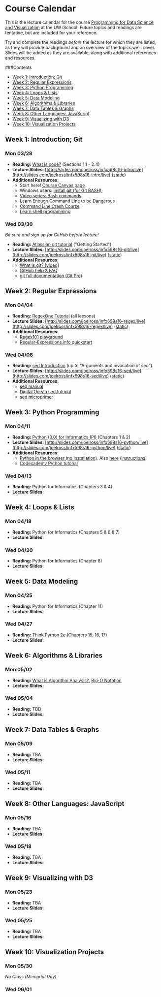 # Course Calendar
This is the lecture calendar for the course [Programming for Data Science and Visualization](https://canvas.uw.edu/courses/1041440) at the UW iSchool. Future topics and readings are tentative, but are included for your reference.

Try and complete the readings _before_ the lecture for which they are listed, as they will provide background and an overview of the topics we'll cover. Slides will be added as they are available, along with additional references and resources.

<!-- doctoc README.md --github --maxlevel 2 --title '###Contents' -->
<!-- START doctoc generated TOC please keep comment here to allow auto update -->
<!-- DON'T EDIT THIS SECTION, INSTEAD RE-RUN doctoc TO UPDATE -->
###Contents

- [Week 1: Introduction; Git](#week-1-introduction-git)
- [Week 2: Regular Expressions](#week-2-regular-expressions)
- [Week 3: Python Programming](#week-3-python-programming)
- [Week 4: Loops & Lists](#week-4-loops-&-lists)
- [Week 5: Data Modeling](#week-5-data-modeling)
- [Week 6: Algorithms & Libraries](#week-6-algorithms-&-libraries)
- [Week 7: Data Tables & Graphs](#week-7-data-tables-&-graphs)
- [Week 8: Other Languages: JavaScript](#week-8-other-languages-javascript)
- [Week 9: Visualizing with D3](#week-9-visualizing-with-d3)
- [Week 10: Visualization Projects](#week-10-visualization-projects)

<!-- END doctoc generated TOC please keep comment here to allow auto update -->


## Week 1: Introduction; Git

### Mon 03/28
- **Reading:**
    [What is code?](http://www.bloomberg.com/graphics/2015-paul-ford-what-is-code/) (Sections 1.1 - 2.4)
- **Lecture Slides:**
    [http://slides.com/joelross/infx598s16-intro/live](http://slides.com/joelross/infx598s16-intro/live) ([static](http://slides.com/joelross/infx598s16-intro/))
- **Additional Resources:**
    - Start here! [Course Canvas page](https://canvas.uw.edu/courses/1041440)
    - Windows users: [install git (for Git BASH)](https://git-for-windows.github.io/);
    - [Video series: Bash commands](https://www.youtube.com/watch?v=sqYUYHn-HKg&list=PLCAF7D691FFA25555)
    - [Learn Enough Command Line to be Dangerous](https://www.learnenough.com/command-line-tutorial)
    - [Command Line Crash Course](http://cli.learncodethehardway.org/book/)
    - [Learn shell programming](http://www.learnshell.org/)


### Wed 03/30
_Be sure and sign up for GitHub before lecture!_

- **Reading:**
    [Atlassian git tutorial](https://www.atlassian.com/git/tutorials/what-is-version-control) ("Getting Started")
- **Lecture Slides:**
    [http://slides.com/joelross/infx598s16-git/live](http://slides.com/joelross/infx598s16-git/live) ([static](http://slides.com/joelross/infx598s16-git/))
- **Additional Resources:**
    - [What is git? [video]](https://git-scm.com/videos)
    - [GitHub help & FAQ](https://help.github.com/)
    - [git full documentation (Git Pro)](https://git-scm.com/book/en/v2)


## Week 2: Regular Expressions
### Mon 04/04
- **Reading:** [RegexOne Tutorial](http://regexone.com/lesson/introduction_abcs) (all lessons)
- **Lecture Slides:**
    [http://slides.com/joelross/infx598s16-regex/live](http://slides.com/joelross/infx598s16-regex/live) ([static](http://slides.com/joelross/infx598s16-regex/))
- **Additional Resources:**
    - [Regex101 playground](https://regex101.com/#python)
    - [Regular-Expressions.info quickstart](http://www.regular-expressions.info/quickstart.html)


### Wed 04/06
- **Reading:** [sed Introduction](http://www.grymoire.com/Unix/Sed.html) (up to "Arguments and invocation of sed").
- **Lecture Slides:**
    [http://slides.com/joelross/infx598s16-sed/live](http://slides.com/joelross/infx598s16-sed/live) ([static](http://slides.com/joelross/infx598s16-sed/))
- **Additional Resources:**
    - [sed manual](https://www.gnu.org/software/sed/manual/sed.html)
    - [Digital Ocean sed tutorial](https://www.digitalocean.com/community/tutorials/the-basics-of-using-the-sed-stream-editor-to-manipulate-text-in-linux)
    - [sed microprimer](http://tldp.org/LDP/abs/html/x23170.html)


## Week 3: Python Programming
### Mon 04/11
- **Reading:** [Python (3.0) for Informatics (PI)](http://do1.dr-chuck.com/pythonlearn/EN_us/pythonlearn.pdf) (Chapters 1 & 2)
- **Lecture Slides:** [http://slides.com/joelross/infx598s16-python/live](http://slides.com/joelross/infx598s16-python/live) ([static](http://slides.com/joelross/infx598s16-python/))
- **Additional Resources:**
    - [Python in the browser (no installation)](http://www.skulpt.org/). Also [here](https://www.pythonanywhere.com/try-ipython/) ([instructions](http://www.allendowney.com/wp/books/think-python-2e/))
    - [Codecademy Python tutorial](https://www.codecademy.com/learn/python)

### Wed 04/13
- **Reading:** Python for Informatics (Chapters 3 & 4)
- **Lecture Slides:**


## Week 4: Loops & Lists
### Mon 04/18
- **Reading:** Python for Informatics (Chapters 5 & 6 & 7)
- **Lecture Slides:**


### Wed 04/20
- **Reading:** Python for Informatics (Chapter 8)
- **Lecture Slides:**



## Week 5: Data Modeling
### Mon 04/25
- **Reading:** Python for Informatics (Chapter 11)
- **Lecture Slides:**


### Wed 04/27
- **Reading:** [Think Python 2e](http://greenteapress.com/wp/think-python-2e/) (Chapters 15, 16, 17)
- **Lecture Slides:**



## Week 6: Algorithms & Libraries
### Mon 05/02
- **Reading:** [What is Algorithm Analysis?](http://interactivepython.org/runestone/static/pythonds/AlgorithmAnalysis/WhatIsAlgorithmAnalysis.html), [Big-O Notation](http://interactivepython.org/runestone/static/pythonds/AlgorithmAnalysis/BigONotation.html)
- **Lecture Slides:**


### Wed 05/04
<!--[Plotly User Guide](https://plot.ly/python/user-guide/)-->
<!-- numpy? -->
- **Reading:** TBD
- **Lecture Slides:**


## Week 7: Data Tables & Graphs
### Mon 05/09
- **Reading:** TBA
- **Lecture Slides:**


### Wed 05/11
- **Reading:** TBA
- **Lecture Slides:**



## Week 8: Other Languages: JavaScript
### Mon 05/16
- **Reading:** TBA
- **Lecture Slides:**


### Wed 05/18
- **Reading:** TBA
- **Lecture Slides:**


## Week 9: Visualizing with D3
### Mon 05/23
- **Reading:** TBA
- **Lecture Slides:**


### Wed 05/25
- **Reading:** TBA
- **Lecture Slides:**


## Week 10: Visualization Projects
### Mon 05/30
_No Class (Memorial Day)_

### Wed 06/01
